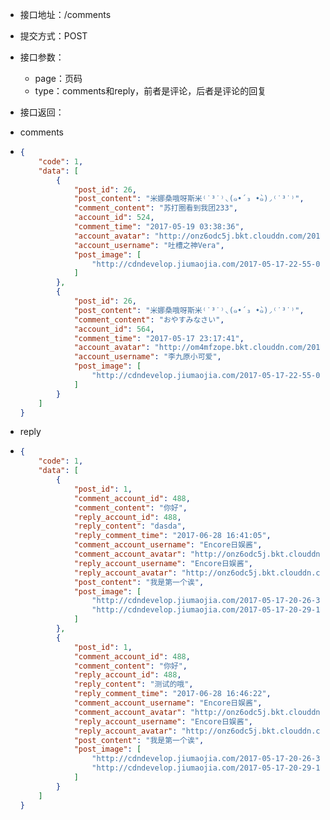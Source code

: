 * 接口地址：/comments

* 提交方式：POST

* 接口参数：

  * page：页码
  * type：comments和reply，前者是评论，后者是评论的回复

* 接口返回：

* comments

* ```json
  {
      "code": 1,
      "data": [
          {
              "post_id": 26,
              "post_content": "米娜桑哦呀斯米⁽˙³˙⁾◟(๑•́ ₃ •̀๑)◞⁽˙³˙⁾",
              "comment_content": "苏打圈看到我团233",
              "account_id": 524,
              "comment_time": "2017-05-19 03:38:36",
              "account_avatar": "http://onz6odc5j.bkt.clouddn.com/2017-05-17-21-21-36297?imageView2/2/w/100",
              "account_username": "吐槽之神Vera",
              "post_image": [
                  "http://cdndevelop.jiumaojia.com/2017-05-17-22-55-01783"
              ]
          },
          {
              "post_id": 26,
              "post_content": "米娜桑哦呀斯米⁽˙³˙⁾◟(๑•́ ₃ •̀๑)◞⁽˙³˙⁾",
              "comment_content": "おやすみなさい",
              "account_id": 564,
              "comment_time": "2017-05-17 23:17:41",
              "account_avatar": "http://om4mfzope.bkt.clouddn.com/2017-05-30-23-06-37765?imageView2/2/w/100",
              "account_username": "李九原小可爱",
              "post_image": [
                  "http://cdndevelop.jiumaojia.com/2017-05-17-22-55-01783"
              ]
          }
      ]
  }
  ```

* reply
* ```json
  {
      "code": 1,
      "data": [
          {
              "post_id": 1,
              "comment_account_id": 488,
              "comment_content": "你好",
              "reply_account_id": 488,
              "reply_content": "dasda",
              "reply_comment_time": "2017-06-28 16:41:05",
              "comment_account_username": "Encore日娱酱",
              "comment_account_avatar": "http://onz6odc5j.bkt.clouddn.com/2017-05-11-13-47-47518?imageView2/2/w/100",
              "reply_account_username": "Encore日娱酱",
              "reply_account_avatar": "http://onz6odc5j.bkt.clouddn.com/2017-05-11-13-47-47518?imageView2/2/w/100",
              "post_content": "我是第一个诶",
              "post_image": [
                  "http://cdndevelop.jiumaojia.com/2017-05-17-20-26-32115?imageView2/2/w/100",
                  "http://cdndevelop.jiumaojia.com/2017-05-17-20-29-12787?imageView2/2/w/100"
              ]
          },
          {
              "post_id": 1,
              "comment_account_id": 488,
              "comment_content": "你好",
              "reply_account_id": 488,
              "reply_content": "测试的哦",
              "reply_comment_time": "2017-06-28 16:46:22",
              "comment_account_username": "Encore日娱酱",
              "comment_account_avatar": "http://onz6odc5j.bkt.clouddn.com/2017-05-11-13-47-47518?imageView2/2/w/100",
              "reply_account_username": "Encore日娱酱",
              "reply_account_avatar": "http://onz6odc5j.bkt.clouddn.com/2017-05-11-13-47-47518?imageView2/2/w/100",
              "post_content": "我是第一个诶",
              "post_image": [
                  "http://cdndevelop.jiumaojia.com/2017-05-17-20-26-32115?imageView2/2/w/100",
                  "http://cdndevelop.jiumaojia.com/2017-05-17-20-29-12787?imageView2/2/w/100"
              ]
          }
      ]
  }
  ```



